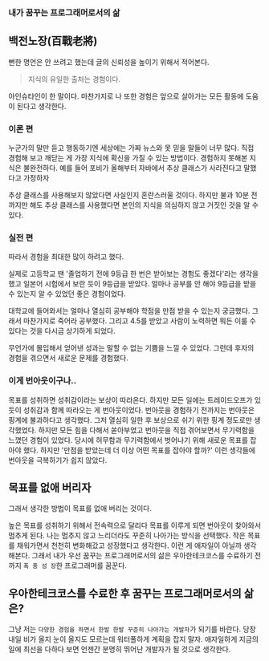 ### 내가 꿈꾸는 프로그래머로서의 삶

## 백전노장(百戰老將)

뻔한 명언은 안 쓰려고 했는데 글의 신뢰성을 높이기 위해서 적어본다. 
> 지식의 유일한 출처는 경험이다.
 
아인슈타인이 한 말이다. 마찬가지로 나 또한 경험은 앞으로 살아가는 모든 활동에 도움이 된다고 생각한다.

### 이론 편

누군가의 말만 듣고 행동하기엔 세상에는 가짜 뉴스와 못 믿을 말들이 너무 많다. 직접 경험해 보고 깨닫는 게 가장 지식에 확신을 가질 수 있는 방법이다.
경험하지 못해본 지식은 불완전하다. 예를 들어 포비가 올해부터 자바에서 추상 클래스가 사라진다고 말했다고 가정하자

추상 클래스를 사용해보지 않았다면 사실인지 혼란스러울 것이다. 하지만 불과 10분 전까지만 해도 추상 클래스를 사용했다면 본인의 지식을 의심하지 않고 거짓인 것을 알 수 있다.

### 실전 편

따라서 경험을 최대한 많이 하려고 했다. 

실제로 고등학교 땐 '졸업하기 전에 9등급 한 번은 받아보는 경험도 좋겠다'라는 생각을 했고 일본어 시험에서 보란 듯이 9등급을 받았다.
얼마나 공부를 안 해야 9등급을 받을 수 있는지 알 수 있었던 좋은 경험이었다.

대학교에 들어와서는 얼마나 열심히 공부해야 학점을 만점 받을 수 있는지 궁금했다. 그래서 마찬가지로 죽어라 공부했다.
그리고 4.5를 받았고 사람이 노력하면 뭐든 이룰 수 있다는 것을 다시금 상기하게 되었다.

무언가에 몰입해서 얻어낸 성과는 말할 수 없는 기쁨을 느낄 수 있었다. 그런데 후자의 경험을 겪으면서 새로운 문제를 경험했다.

### 이게 번아웃이구나..

목표를 성취하면 성취감이라는 보상이 따라온다. 하지만 모든 일에는 트레이드오프가 있듯이 성취감과 함께 따라오는 게 번아웃이었다.
번아웃을 경험하기 전까지는 번아웃은 핑계에 불과하다고 생각했다. 그저 열심히 일한 후 보상으로 쉬기 위한 핑계 정도로만 생각했었다.
하지만 모든 힘을 다해서 쏟아부었고 번아웃을 직접 겪어보면서 무기력함을 느꼈던 경험이 있었다. 당시에 허무함과 무기력함에서 벗어나기 위해 새로운 목표를 잡아야 했다.
하지만 '만점을 받았는데 더 이상 어떤 목표를 잡아야 할까?' 이런 생각들에 번아웃을 극복하기가 쉽지 않았다.

## 목표를 없애 버리자

그래서 생각한 방법이 목표를 없애 버리는 것이다. 

높은 목표를 성취하기 위해서 전속력으로 달리다 목표를 이루게 되면 번아웃이 찾아와서 멈추게 된다.
나는 멈추지 않고 느리더라도 꾸준히 나아가는 방식을 선택했다. 작은 목표를 채워가면서 천천히 변화해갔고 성장했다고 생각한다.
이런 게 애자일이 아닐까 생각해본다. 그래서 내가 우선 꿈꾸는 프로그래머로서의 삶은 우아한테크코스를 수료하기 전까지 `폭 풍 성 장`한 프로그래머를 꿈꾼다.

## 우아한테크코스를 수료한 후 꿈꾸는 프로그래머로서의 삶은?

그냥 저는 `다양한 경험을 하면서 한발 한발 꾸준히 나아가는 개발자`가 되기를 바란다.
당장 내일 비가 올지 눈이 올지도 모르는데 워터풀하게 계획을 잡지 말자.
애자일하게 지금의 일에 최선을 다하다 보면 언젠간 분명히 뛰어난 개발자가 될 것으로 생각한다.

